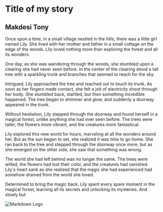 # Title of my story
## Makdesi Tony

Once upon a time, in a small village nestled in the hills, there was a little girl named Lily. She lived with her mother and father in a small cottage on the edge of the woods. Lily loved nothing more than exploring the forest and all its wonders.

One day, as she was wandering through the woods, she stumbled upon a clearing she had never seen before. In the center of the clearing stood a tall tree with a sparkling trunk and branches that seemed to reach for the sky.

Intrigued, Lily approached the tree and reached out to touch its trunk. As soon as her fingers made contact, she felt a jolt of electricity shoot through her body. She stumbled back, startled, but then something incredible happened. The tree began to shimmer and glow, and suddenly a doorway appeared in the trunk.

Without hesitation, Lily stepped through the doorway and found herself in a magical forest, unlike anything she had ever seen before. The trees were taller, the flowers more vibrant, and the creatures more fantastical.

Lily explored this new world for hours, marveling at all the wonders around her. But as the sun began to set, she realized it was time to go home. She ran back to the tree and stepped through the doorway once more, but as she emerged on the other side, she saw that something was wrong.

The world she had left behind was no longer the same. The trees were wilted, the flowers had lost their color, and the creatures had vanished. Lily's heart sank as she realized that the magic she had experienced had somehow drained from the world she loved.

Determined to bring the magic back, Lily spent every spare moment in the magical forest, learning all its secrets and unlocking its mysteries. And slowly but

![Markdown Logo](https://images.pexels.com/photos/1196121/pexels-photo-1196121.jpeg?cs=srgb&dl=pexels-mali-maeder-1196121.jpg&fm=jpg)